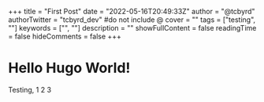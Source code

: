 +++
title = "First Post"
date = "2022-05-16T20:49:33Z"
author = "@tcbyrd"
authorTwitter = "tcbyrd_dev" #do not include @
cover = ""
tags = ["testing", ""]
keywords = ["", ""]
description = ""
showFullContent = false
readingTime = false
hideComments = false
+++

# Hello Hugo World!

Testing, 1 2 3
